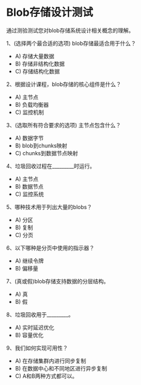 # Blob存储设计测试

通过测验测试您对blob存储系统设计相关概念的理解。

1、(选择两个最合适的选项)
blob存储最适合用于什么？

- A) 存储大量数据
- B) 存储非结构化数据
- C) 存储结构化数据

2、根据设计课程，blob存储的核心组件是什么？

* A) 主节点
* B) 负载均衡器
* C) 监控机制

3、(选取所有符合要求的选项) 主节点包含什么？

- A) 数据字节
- B) blob到chunks映射
- C) chunks到数据节点映射

4、垃圾回收过程在_________时运行。

* A) 主节点
* B) 数据节点
* C) 监控系统

5、哪种技术用于列出大量的blobs？

* A) 分区
* B) 复制
* C) 分页

6、以下哪种是分页中使用的指示器？

* A) 继续令牌
* B) 偏移量

7、(真或假)blob存储支持数据的分层结构。

* A) 真
* B) 假

8、垃圾回收用于_________。

* A) 实时延迟优化
* B) 容量优化

9、我们如何实现可用性？

* A) 在存储集群内进行同步复制
* B) 在数据中心和不同地区进行异步复制
* C) A和B两种方式都可以。